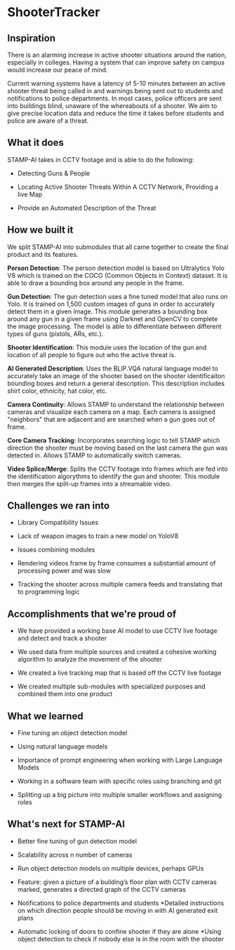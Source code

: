 # ShooterTracker

## Inspiration

  

There is an alarming increase in active shooter situations around the nation, especially in colleges. Having a system that can improve safety on campus would increase our peace of mind.

  

Current warning systems have a latency of 5-10 minutes between an active shooter threat being called in and warnings being sent out to students and notifications to police departments. In most cases, police officers are sent into buildings blind, unaware of the whereabouts of a shooter. We aim to give precise location data and reduce the time it takes before students and police are aware of a threat.

  

## What it does

  

STAMP-AI takes in CCTV footage and is able to do the following:

- Detecting Guns & People

- Locating Active Shooter Threats Within A CCTV Network, Providing a live Map

- Provide an Automated Description of the Threat

  

## How we built it

  

We split STAMP-AI into submodules that all came together to create the final product and its features.

  

**Person Detection**: The person detection model is based on Ultralytics Yolo V8 which is trained on the COCO (Common Objects in Context) dataset. It is able to draw a bounding box around any people in the frame.

  

**Gun Detection**: The gun detection uses a fine tuned model that also runs on Yolo. It is trained on 1,500 custom images of guns in order to accurately detect them in a given image. This module generates a bounding box around any gun in a given frame using Darknet and OpenCV to complete the image processing. The model is able to differentiate between different types of guns (pistols, ARs, etc.).

  

**Shooter Identification**:  This module uses the location of the gun and location of all people to figure out who the active threat is. 

**AI Generated Description**: Uses the BLIP.VQA natural language model to accurately take an image of the shooter based on the shooter identificaiton bounding boxes and return a general description. This description includes shirt color, ethnicity, hat color, etc.

**Camera Continuity**: Allows STAMP to understand the relationship between cameras and visualize each camera on a map. Each camera is assigned "neighbors" that are adjacent and are searched when a gun goes out of frame.

**Core Camera Tracking**: Incorporates searching logic to tell STAMP which direction the shooter must be moving based on the last camera the gun was detected in. Allows STAMP to automatically switch cameras.
  
**Video Splice/Merge**: Splits the CCTV footage into frames which are fed into the  identification algorythms to identify the gun and shooter. This module then merges the split-up frames into a streamable video.



  

## Challenges we ran into

  

-   Library Compatibility Issues
    
-   Lack of weapon images to train a new model on YoloV8
    
-   Issues combining modules
    
-   Rendering videos frame by frame consumes a substantial amount of processing power and was slow
    
-   Tracking the shooter across multiple camera feeds and translating that to programming logic
    

  

## Accomplishments that we're proud of

-   We have provided a working base AI model to use CCTV live footage and detect and track a shooter
    
-   We used data from multiple sources and created a cohesive working algorithm to analyze the movement of the shooter
    
-   We created a live tracking map that is based off the CCTV live footage
    
-   We created multiple sub-modules with specialized purposes and combined them into one product
    

  

## What we learned

-   Fine tuning an object detection model
    
-   Using natural language models
    
-   Importance of prompt engineering when working with Large Language Models
    
-   Working in a software team with specific roles using branching and git
    
-   Splitting up a big picture into multiple smaller workflows and assigning roles
    

  

## What's next for STAMP-AI

-   Better fine tuning of gun detection model
    
-   Scalability across n number of cameras

-   Run object detection models on multiple devices, perhaps GPUs
    

-   Feature: given a picture of a building’s floor plan with CCTV cameras marked, generates a directed graph of the CCTV cameras
    
-   Notifications to police departments and students
*Detailed instructions on which direction people should be moving in with AI generated exit plans
    

-   Automatic locking of doors to confine shooter if they are alone
    *Using object detection to check if nobody else is in the room with the shooter


